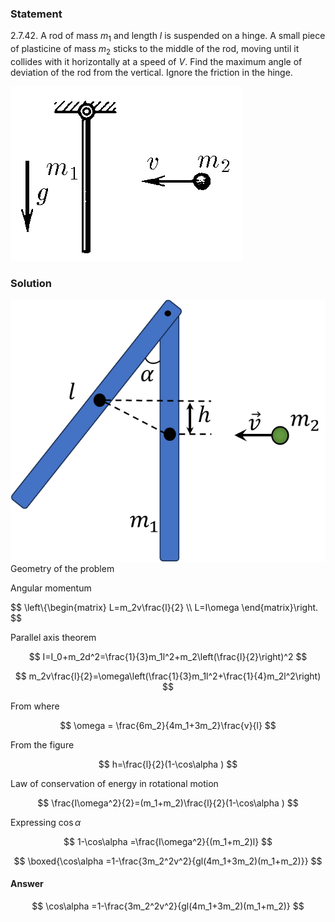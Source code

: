###  Statement

$2.7.42.$ A rod of mass $m_1$ and length $l$ is suspended on a hinge. A small piece of plasticine of mass $m_2$ sticks to the middle of the rod, moving until it collides with it horizontally at a speed of $V$. Find the maximum angle of deviation of the rod from the vertical. Ignore the friction in the hinge.

![ For problem $2.7.42$ |371x279, 27%](../../img/2.7.42/statement.png)

### Solution

![ Geometry of the problem |638x530, 39%](../../img/2.7.42/draw.png)  Geometry of the problem

Angular momentum

$$
\left\\{\begin{matrix} L=m_2v\frac{l}{2} \\\ L=I\omega \end{matrix}\right.
$$

Parallel axis theorem

$$
I=I_0+m_2d^2=\frac{1}{3}m_1l^2+m_2\left(\frac{l}{2}\right)^2
$$

$$
m_2v\frac{l}{2}=\omega\left(\frac{1}{3}m_1l^2+\frac{1}{4}m_2l^2\right)
$$

From where

$$
\omega = \frac{6m_2}{4m_1+3m_2}\frac{v}{l}
$$

From the figure

$$
h=\frac{l}{2}(1-\cos\alpha )
$$

Law of conservation of energy in rotational motion

$$
\frac{I\omega^2}{2}=(m_1+m_2)\frac{l}{2}(1-\cos\alpha )
$$

Expressing $\cos\alpha$

$$
1-\cos\alpha =\frac{I\omega^2}{(m_1+m_2)l}
$$

$$
\boxed{\cos\alpha =1-\frac{3m_2^2v^2}{gl(4m_1+3m_2)(m_1+m_2)}}
$$

#### Answer

$$
\cos\alpha =1-\frac{3m_2^2v^2}{gl(4m_1+3m_2)(m_1+m_2)}
$$